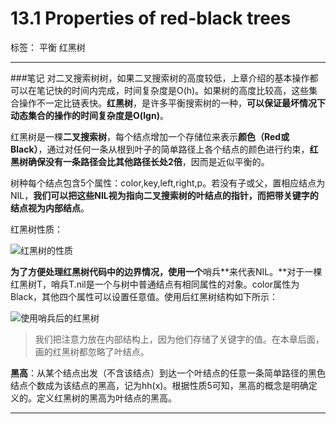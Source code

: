 ﻿# 13.1 Properties of red-black trees

标签： 平衡 红黑树

---
###笔记
对二叉搜索树树，如果二叉搜索树的高度较低，上章介绍的基本操作都可以在笔记快的时间内完成，时间复杂度是O(h)。如果树的高度比较高，这些集合操作不一定比链表快。**红黑树**，是许多平衡搜索树的一种，**可以保证最坏情况下动态集合的操作的时间复杂度是O(lgn)**。

红黑树是一棵**二叉搜索树**，每个结点增加一个存储位来表示**颜色（Red或Black）**，通过对任何一条从根到叶子的简单路径上各个结点的颜色进行约束，**红黑树确保没有一条路径会比其他路径长处2倍**，因而是近似平衡的。

树种每个结点包含5个属性：color,key,left,right,p。若没有子或父，置相应结点为NIL，**我们可以把这些NIL视为指向二叉搜索树的叶结点的指针，而把带关键字的结点视为内部结点**。

红黑树性质：

![红黑树的性质][1]

**为了方便处理红黑树代码中的边界情况，使用一个**哨兵**来代表NIL。**对于一棵红黑树T，哨兵T.nil是一个与树中普通结点有相同属性的对象。color属性为Black，其他四个属性可以设置任意值。使用后红黑树结构如下所示：

![使用哨兵后的红黑树][2]

> 我们把注意力放在内部结构上，因为他们存储了关键字的值。在本章后面，画的红黑树都忽略了叶结点。

**黑高**：从某个结点出发（不含该结点）到达一个叶结点的任意一条简单路径的黑色结点个数成为该结点的黑高，记为hh(x)。根据性质5可知，黑高的概念是明确定义的。定义红黑树的黑高为叶结点的黑高。



---


  [1]: https://github.com/wj1066/pictures/blob/master/CLRS/13.1-1.jpg
  [2]: https://github.com/wj1066/pictures/blob/master/CLRS/13.1-2.jpg
